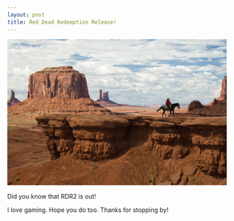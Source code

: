 ```yaml
---
layout: post
title: Red Dead Redemption Release!
---
```


![big picture](/images/rdrmp2-2.jpg)

Did you know that RDR2 is out!

I love gaming. Hope you do too. Thanks for stopping by!
